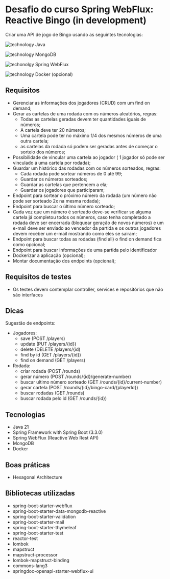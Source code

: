 # Desafio do curso Spring WebFlux: Reactive Bingo (in development)

Criar uma API de jogo de Bingo usando as seguintes tecnologias:

![technology Java](https://img.shields.io/badge/techonolgy-Java-success)

![technology MongoDB](https://img.shields.io/badge/techonolgy-MongoDB-blue)

![techonolgy Spring WebFlux](https://img.shields.io/badge/techonolgy-SpringWebFlux-brightgreen)

![technology Docker](https://img.shields.io/badge/techonolgy-Docker-blue) (opcional)

## Requisitos

- Gerenciar as informações dos jogadores (CRUD) com um find on demand;
- Gerar as cartelas de uma rodada com os números aleatórios, regras:
  - Todas as cartelas geradas devem ter quantidades iguais de números;
  - A cartela deve ter 20 números;
  - Uma cartela pode ter no máximo 1/4 dos mesmos números de uma outra cartela;
  - as cartelas da rodada só podem ser geradas antes de começar o sorteio dos números;
- Possibilidade de vincular uma cartela ao jogador ( 1 jogador só pode ser vinculado á uma cartela por rodada);
- Guardar um histórico das rodadas com os números sorteados, regras:
  - Cada rodada pode sortear números de 0 até 99;
  - Guardar os números sorteados;
  - Guardar as cartelas que pertencem a ela;
  - Guardar os jogadores que participaram;
- Endpoint para sortear o próximo número da rodada (um número não pode ser sorteado 2x na mesma rodada);
- Endpoint para buscar o último número sorteado;
- Cada vez que um número é sorteado deve-se verificar se alguma cartela já completou todos os números, caso tenha completado a rodada deve ser encerrada (bloquear geração de novos números) e um e-mail deve ser enviado ao vencedor da partida e os outros jogadores devem receber um e-mail mostrando como eles se sairam;
- Endpoint para buscar todas as rodadas (find all) o find on demand fica como opcional;
- Endpoint para buscar informações de uma partida pelo identificador
- Dockerizar a aplicação (opcional);
- Montar documentação dos endpoints (opcional);

## Requisitos de testes

- Os testes devem contemplar controller, services e repositórios que não são interfaces

## Dicas

Sugestão de endpoints:

- Jogadores:
  - save (POST /players)
  - update (PUT /players/{id})
  - delete (DELETE /players/{id)
  - find by id (GET /players/{id})
  - find on demand (GET /players)
- Rodada:
  - criar rodada (POST /rounds)
  - gerar número (POST /rounds/{id}/generate-number)
  - buscar ultimo número sorteado (GET /rounds/{id}/current-number)
  - gerar cartela (POST /rounds/{id}/bingo-card/{playerId})
  - buscar rodadas (GET /rounds)
  - buscar rodada pelo id (GET /rounds/{id})

## Tecnologias

- Java 21
- Spring Framework with Spring Boot (3.3.0)
- Spring WebFlux (Reactive Web Rest API)
- MongoDB
- Docker

## Boas práticas

- Hexagonal Architecture

## Bibliotecas utilizadas

- spring-boot-starter-webflux
- spring-boot-starter-data-mongodb-reactive
- spring-boot-starter-validation
- spring-boot-starter-mail
- spring-boot-starter-thymeleaf
- spring-boot-starter-test
- reactor-test
- lombok
- mapstruct
- mapstruct-processor
- lombok-mapstruct-binding
- commons-lang3
- springdoc-openapi-starter-webflux-ui
